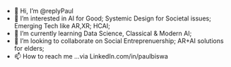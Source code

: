 - 👋 Hi, I’m @replyPaul
- 👀 I’m interested in AI for Good; Systemic Design for Societal issues; Emerging Tech like AR,XR; HCAI;
- 🌱 I’m currently learning Data Science, Classical & Modern AI;
- 💞️ I’m looking to collaborate on Social Entreprenuership; AR+AI solutions for elders;
- 📫 How to reach me ...via LinkedIn.com/in/paulbiswa

<!---
replyPaul/replyPaul is a ✨ special ✨ repository because its `README.md` (this file) appears on your GitHub profile.
You can click the Preview link to take a look at your changes.
--->
